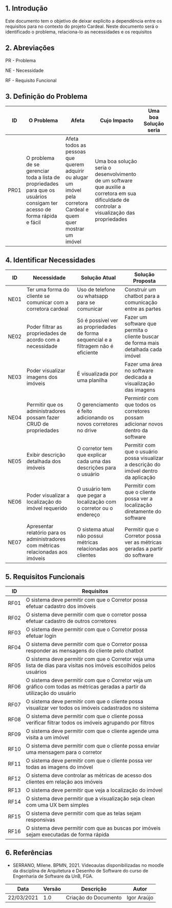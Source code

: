 ## 1. Introdução

Este documento tem o objetivo de deixar explicito a dependência entre os requisitos para no contexto do projeto Cardeal. Neste documento será o identificado o problema, relaciona-lo as necessidades e os requisitos

## 2. Abreviações

PR - Problema

NE - Necessidade

RF - Requisito Funcional


## 3. Definição do Problema

|ID|O Problema|Afeta|Cujo Impacto|Uma boa Solução seria|
|-------------|----------|-----|------------|---------------------|
|PR01|O problema de se gerenciar toda a lista de propriedades para que os usuários consigam ter acesso de forma rápida e fácil|Afeta todos as pessoas que querem adquirir ou alugar um imóvel pela corretora Cardeal e quem quer mostrar um imóvel|Uma boa solução seria o desenvolvimento de um software que auxilie a corretora em sua dificuldade de controlar a visualização das propriedades|

## 4. Identificar Necessidades

|ID| Necessidade | Solução Atual| Solução Proposta |
|--|-------------|--------------|------------------|
|NE01| Ter uma forma do cliente se comunicar com a corretora cardeal|Uso de telefone ou whatsapp para se comunicar| Construir um chatbot para a comunicação entre as partes|
|NE02| Poder filtrar as propriedades de acordo com a necessidade | Só é possível ver as propriedades de forma sequencial e a filtragem não é eficiente | Fazer um software que permita o cliente buscar de forma mais detalhada cada imóvel|
|NE03| Poder visualizar imagens dos imóveis | É visualizada por uma planilha | Fazer uma área no software dedicada a visualização das imagens |
|NE04| Permitir que os administradores possam fazer CRUD de propriedades | O gerenciamento é feito adicionando os novos corretores no drive| Permintir com que todos os corretores possam adicionar novos dentro da software|
|NE05| Exibir descrição detalhada dos imóveis | O corretor tem que explicar cada uma das descrições para o usuário | Permitir com que o usuário possa visualizar a descrição do imóvel dentro da aplicação|
|NE06| Poder visualizar a localização do imóvel requerido | O usuário tem que pegar a localização com o corretor ou o endereço| Permitir com que o cliente possa ver a localização diretamente do software |
|NE07| Apresentar relatório para os administradores com métricas relacionadas aos imóveis | O sistema atual não possui métricas relacionadas aos clientes| Permitir que o Corretor possa ver as métricas geradas a partir do software|


## 5. Requisitos Funcionais

|ID| Requisitos | 
|--|-------------|
|RF01| O sistema deve permitir com que o Corretor possa efetuar cadastro dos imóveis |
|RF02| O sistema deve permitir com que o corretor possa efetuar cadastro de outros corretores|
|RF03| O sistema deve permitir com que o Corretor possa efetuar login |
|RF04| O sistema deve permitir com que o Corretor possa responder as mensagens do cliente pelo chatbot |
|RF05| O sistema deve permitir com que o Corretor veja uma lista de dias para visitas nos imóveis escolhidos pelos usuários |
|RF06| O sistema deve permitir com que o Corretor veja um gráfico com todas as métricas geradas a partir da utilização do usuário |
|RF07| O sistema deve permitir com que o cliente possa visualizar ver todos os imóveis cadastrados no sistema |
|RF08| O sistema deve permitir com que o cliente possa verificar filtrar todos os imóveis agrupando por filtros |
|RF09| O sistema deve permitir com que o cliente agende uma visita a um imóvel |
|RF10| O sistema deve permitir com que o cliente possa enviar uma mensagem para o corretor |
|RF11| O sistema deve permitir com que o cliente possa ver todas as imagens do imóvel|
|RF12| O sistema deve controlar as métricas de acesso dos clientes em relação aos imóveis|
|RF13| O sistema deve permitir que veja a localização do imóvel |
|RF14| O sistema deve permitir que a visualização seja clean com uma UX bem simples|
|RF15| O sistema deve permitir com que as telas sejam responsivas|
|RF16| O sistema deve permitir com que as buscas por imóveis sejam executadas de forma rápida|

## 6. Referências

* SERRANO, Milene. BPMN, 2021. Videoaulas disponibilizadas no moodle da disciplina de Arquitetura e Desenho de Software do curso de Engenharia de Software da UnB, FGA. 


|Data|Versão|Descrição|Autor|
|----|------|---------|-------|
|22/03/2021|1.0|Criação do Documento|Igor Araújo|